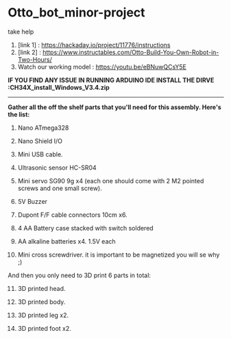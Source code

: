 # Otto_bot_minor-project

take help
1. [link 1] : https://hackaday.io/project/11776/instructions
2. [link 2] : https://www.instructables.com/Otto-Build-You-Own-Robot-in-Two-Hours/
3. Watch our working model : https://youtu.be/eBNuwQCsY5E
          
**IF YOU FIND ANY ISSUE IN RUNNING ARDUINO IDE INSTALL THE DIRVE :CH34X_install_Windows_V3.4.zip**

______________________________________________________________________________________________________________________________________

**Gather all the off the shelf parts that you'll need for this assembly. Here's the list:**

1. Nano ATmega328

2. Nano Shield I/O

3. Mini USB cable.

4. Ultrasonic sensor HC-SR04

5. Mini servo SG90 9g x4 (each one should come with 2 M2 pointed screws and one small screw).

6. 5V Buzzer

7. Dupont F/F cable connectors 10cm x6.

8. 4 AA Battery case stacked with switch soldered

9. AA alkaline batteries x4. 1.5V each

10. Mini cross screwdriver. it is important to be magnetized you will se why ;)

And then you only need to 3D print 6 parts in total:

11. 3D printed head.

12. 3D printed body.

13. 3D printed leg x2.

14. 3D printed foot x2.


